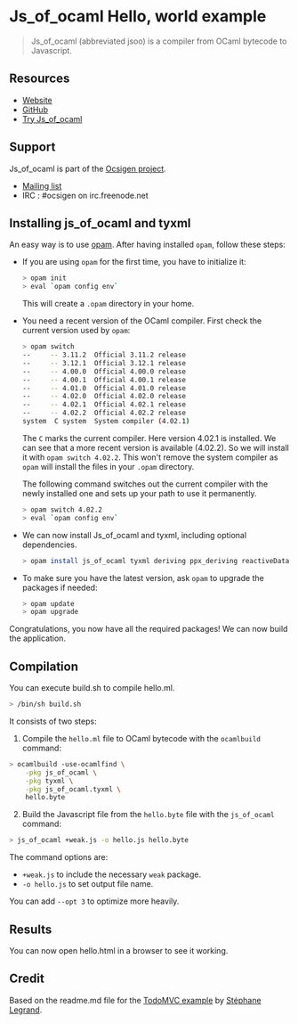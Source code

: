 # Js_of_ocaml Hello, world example

> Js_of_ocaml (abbreviated jsoo) is a compiler from OCaml bytecode to Javascript.

## Resources

- [Website](http://ocsigen.org/js_of_ocaml/)
- [GitHub](https://github.com/ocsigen/js_of_ocaml)
- [Try Js_of_ocaml](http://try.ocamlpro.com/js_of_ocaml/)

## Support

Js_of_ocaml is part of the [Ocsigen project](http://ocsigen.org/).

- [Mailing list](https://sympa.inria.fr/sympa/subscribe/ocsigen)
- IRC : #ocsigen on irc.freenode.net


## Installing js_of_ocaml and tyxml

An easy way is to use [opam](https://opam.ocaml.org/). After having installed `opam`, follow these steps:

  - If you are using `opam` for the first time, you have to initialize it:

    ```sh
    > opam init
    > eval `opam config env`
    ```

    This will create a `.opam` directory in your home.

  - You need a recent version of the OCaml compiler. First check the current version used by `opam`:

    ```sh
    > opam switch
    --     -- 3.11.2  Official 3.11.2 release
    --     -- 3.12.1  Official 3.12.1 release
    --     -- 4.00.0  Official 4.00.0 release
    --     -- 4.00.1  Official 4.00.1 release
    --     -- 4.01.0  Official 4.01.0 release
    --     -- 4.02.0  Official 4.02.0 release
    --     -- 4.02.1  Official 4.02.1 release
    --     -- 4.02.2  Official 4.02.2 release
    system  C system  System compiler (4.02.1)
    ```

    The `C` marks the current compiler. Here version 4.02.1 is installed. We can see that a more recent version is available (4.02.2). So we will install it with `opam switch 4.02.2`. This won't remove the system compiler as `opam` will install the files in your `.opam` directory.

    The following command switches out the current compiler with the newly installed one and sets up your path to use it permanently.

    ```sh
    > opam switch 4.02.2
    > eval `opam config env`
    ```

  - We can now install Js_of_ocaml and tyxml, including optional dependencies.

    ```sh
    > opam install js_of_ocaml tyxml deriving ppx_deriving reactiveData
    ```

  - To make sure you have the latest version, ask `opam` to upgrade the packages if needed:

    ```sh
    > opam update
    > opam upgrade
    ````

  Congratulations, you now have all the required packages! We can now build the application.

## Compilation

You can execute build.sh to compile hello.ml.

```sh
> /bin/sh build.sh
```

It consists of two steps:

1. Compile the `hello.ml` file to OCaml bytecode with the `ocamlbuild` command:

  ```sh
  > ocamlbuild -use-ocamlfind \
      -pkg js_of_ocaml \
      -pkg tyxml \
      -pkg js_of_ocaml.tyxml \
      hello.byte
  ```

2. Build the Javascript file from the `hello.byte` file with the `js_of_ocaml` command:

  ```sh
  > js_of_ocaml +weak.js -o hello.js hello.byte
  ```

  The command options are:
  - `+weak.js` to include the necessary `weak` package.
  - `-o hello.js` to set output file name.

  You can add `--opt 3` to optimize more heavily.

## Results
You can now open hello.html in a browser to see it working.

## Credit

Based on the readme.md file for the [TodoMVC example](https://github.com/slegrand45/examples_ocsigen/tree/master/jsoo/todomvc-react) by [Stéphane Legrand](https://github.com/slegrand45).

